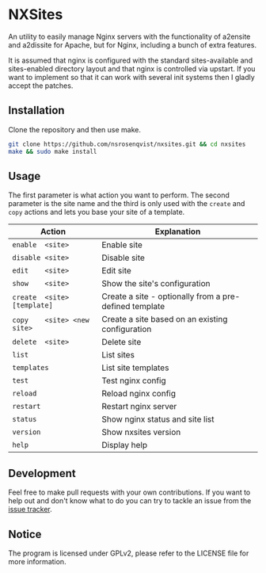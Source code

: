NXSites
=======

An utility to easily manage Nginx servers with the functionality of a2ensite and a2dissite for Apache, but for Nginx, including a bunch of extra features.

It is assumed that nginx is configured with the standard sites-available and sites-enabled directory layout and that nginx is controlled via upstart. If you want to implement so that it can work with several init systems then I gladly accept the patches.

## Installation

Clone the repository and then use make.

```bash
git clone https://github.com/nsrosenqvist/nxsites.git && cd nxsites
make && sudo make install
```

## Usage

The first parameter is what action you want to perform. The second parameter is the site name and the third is only used with the `create` and `copy` actions and lets you base your site of a template.

Action                      | Explanation
----------------------------| ------------------------------------------------------
`enable  <site>`            | Enable site
`disable <site>`            | Disable site
`edit    <site>`            | Edit site
`show    <site>`            | Show the site's configuration
`create  <site> [template]` | Create a site - optionally from a pre-defined template
`copy    <site> <new site>` | Create a site based on an existing configuration
`delete  <site>`            | Delete site
`list`                      | List sites
`templates`                 | List site templates
`test`                      | Test nginx config
`reload`                    | Reload nginx config
`restart`                   | Restart nginx server
`status`                    | Show nginx status and site list
`version`                   | Show nxsites version
`help`                      | Display help

## Development

Feel free to make pull requests with your own contributions. If you want to help out and don't know what to do you can try to tackle an issue from the [issue tracker](https://github.com/nsrosenqvist/nxsites/issues).

## Notice

The program is licensed under GPLv2, please refer to the LICENSE file for more information.
